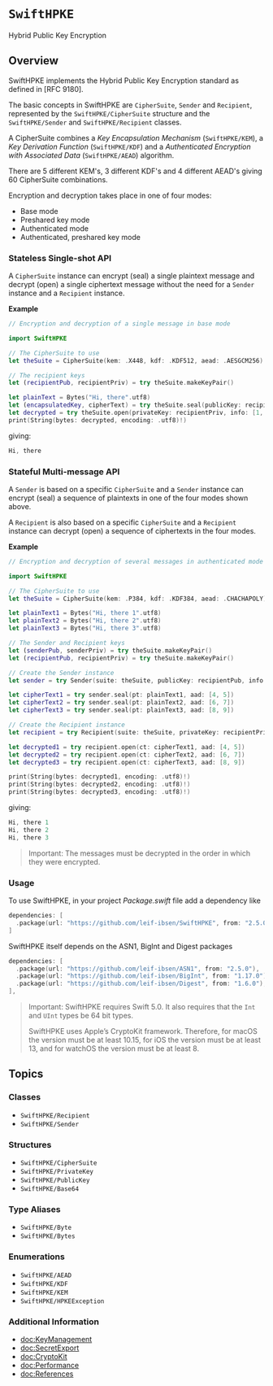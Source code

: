 # ``SwiftHPKE``

Hybrid Public Key Encryption

## Overview

SwiftHPKE implements the Hybrid Public Key Encryption standard as defined in [RFC 9180].

The basic concepts in SwiftHPKE are `CipherSuite`, `Sender` and `Recipient`, represented by the ``SwiftHPKE/CipherSuite`` structure and the ``SwiftHPKE/Sender`` and ``SwiftHPKE/Recipient`` classes.

A CipherSuite combines a *Key Encapsulation Mechanism* (``SwiftHPKE/KEM``), a *Key Derivation Function* (``SwiftHPKE/KDF``)
and a *Authenticated Encryption with Associated Data* (``SwiftHPKE/AEAD``) algorithm.

There are 5 different KEM's, 3 different KDF's and 4 different AEAD's giving 60 CipherSuite combinations.

Encryption and decryption takes place in one of four modes:

* Base mode
* Preshared key mode
* Authenticated mode
* Authenticated, preshared key mode

### Stateless Single-shot API

A `CipherSuite` instance can encrypt (seal) a single plaintext message and decrypt (open) a single
ciphertext message without the need for a `Sender` instance and a `Recipient` instance.

**Example**

```swift
// Encryption and decryption of a single message in base mode

import SwiftHPKE

// The CipherSuite to use
let theSuite = CipherSuite(kem: .X448, kdf: .KDF512, aead: .AESGCM256)

// The recipient keys
let (recipientPub, recipientPriv) = try theSuite.makeKeyPair()

let plainText = Bytes("Hi, there".utf8)
let (encapsulatedKey, cipherText) = try theSuite.seal(publicKey: recipientPub, info: [1, 2, 3], pt: plainText, aad: [4, 5, 6])
let decrypted = try theSuite.open(privateKey: recipientPriv, info: [1, 2, 3], ct: cipherText, aad: [4, 5, 6], encap: encapsulatedKey)
print(String(bytes: decrypted, encoding: .utf8)!)
```
giving:
```swift
Hi, there
```

### Stateful Multi-message API

A `Sender` is based on a specific `CipherSuite` and a `Sender` instance can encrypt (seal)
a sequence of plaintexts in one of the four modes shown above.

A `Recipient` is also based on a specific `CipherSuite` and a `Recipient` instance can decrypt (open)
a sequence of ciphertexts in the four modes.

**Example**

```swift
// Encryption and decryption of several messages in authenticated mode

import SwiftHPKE

// The CipherSuite to use
let theSuite = CipherSuite(kem: .P384, kdf: .KDF384, aead: .CHACHAPOLY)

let plainText1 = Bytes("Hi, there 1".utf8)
let plainText2 = Bytes("Hi, there 2".utf8)
let plainText3 = Bytes("Hi, there 3".utf8)

// The Sender and Recipient keys
let (senderPub, senderPriv) = try theSuite.makeKeyPair()
let (recipientPub, recipientPriv) = try theSuite.makeKeyPair()

// Create the Sender instance
let sender = try Sender(suite: theSuite, publicKey: recipientPub, info: [1, 2, 3], authentication: senderPriv)

let cipherText1 = try sender.seal(pt: plainText1, aad: [4, 5])
let cipherText2 = try sender.seal(pt: plainText2, aad: [6, 7])
let cipherText3 = try sender.seal(pt: plainText3, aad: [8, 9])

// Create the Recipient instance
let recipient = try Recipient(suite: theSuite, privateKey: recipientPriv, info: [1, 2, 3], authentication: senderPub, encap: sender.encapsulatedKey)

let decrypted1 = try recipient.open(ct: cipherText1, aad: [4, 5])
let decrypted2 = try recipient.open(ct: cipherText2, aad: [6, 7])
let decrypted3 = try recipient.open(ct: cipherText3, aad: [8, 9])

print(String(bytes: decrypted1, encoding: .utf8)!)
print(String(bytes: decrypted2, encoding: .utf8)!)
print(String(bytes: decrypted3, encoding: .utf8)!)
```
giving:
```swift
Hi, there 1
Hi, there 2
Hi, there 3
```

> Important:
The messages must be decrypted in the order in which they were encrypted.

### Usage

To use SwiftHPKE, in your project *Package.swift* file add a dependency like

```swift
dependencies: [
  .package(url: "https://github.com/leif-ibsen/SwiftHPKE", from: "2.5.0"),
]
```

SwiftHPKE itself depends on the ASN1, BigInt and Digest packages

```swift
dependencies: [
  .package(url: "https://github.com/leif-ibsen/ASN1", from: "2.5.0"),
  .package(url: "https://github.com/leif-ibsen/BigInt", from: "1.17.0"),
  .package(url: "https://github.com/leif-ibsen/Digest", from: "1.6.0"),
],
```

> Important:
SwiftHPKE requires Swift 5.0. It also requires that the `Int` and `UInt` types be 64 bit types.
>
> SwiftHPKE uses Apple’s CryptoKit framework. Therefore, for macOS the version must be at least 10.15,
for iOS the version must be at least 13, and for watchOS the version must be at least 8.

## Topics

### Classes

- ``SwiftHPKE/Recipient``
- ``SwiftHPKE/Sender``

### Structures

- ``SwiftHPKE/CipherSuite``
- ``SwiftHPKE/PrivateKey``
- ``SwiftHPKE/PublicKey``
- ``SwiftHPKE/Base64``

### Type Aliases

- ``SwiftHPKE/Byte``
- ``SwiftHPKE/Bytes``

### Enumerations

- ``SwiftHPKE/AEAD``
- ``SwiftHPKE/KDF``
- ``SwiftHPKE/KEM``
- ``SwiftHPKE/HPKEException``

### Additional Information

- <doc:KeyManagement>
- <doc:SecretExport>
- <doc:CryptoKit>
- <doc:Performance>
- <doc:References>

